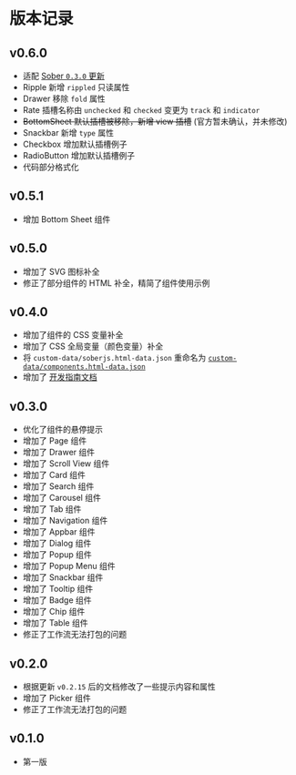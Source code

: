 # 版本记录

## v0.6.0

- 适配 [Sober `0.3.0` 更新](https://soberjs.com/introduction/update-log)
- Ripple 新增 `rippled` 只读属性
- Drawer 移除 `fold` 属性
- Rate 插槽名称由 `unchecked` 和 `checked` 变更为 `track` 和 `indicator`
- ~~BottomSheet 默认插槽被移除，新增 view 插槽~~
  (官方暂未确认，并未修改)
- Snackbar 新增 `type` 属性
- Checkbox 增加默认插槽例子
- RadioButton 增加默认插槽例子
- 代码部分格式化

## v0.5.1

- 增加 Bottom Sheet 组件

## v0.5.0

- 增加了 SVG 图标补全
- 修正了部分组件的 HTML 补全，精简了组件使用示例

## v0.4.0

- 增加了组件的 CSS 变量补全
- 增加了 CSS 全局变量（颜色变量）补全
- 将 `custom-data/soberjs.html-data.json` 重命名为 [`custom-data/components.html-data.json`](https://github.com/lingbopro/soberjs-vscode/blob/master/custom-data/components.html-data.json)
- 增加了 [开发指南文档](https://github.com/lingbopro/soberjs-vscode/blob/master/docs/dev-guide.md)

## v0.3.0

- 优化了组件的悬停提示
- 增加了 Page 组件
- 增加了 Drawer 组件
- 增加了 Scroll View 组件
- 增加了 Card 组件
- 增加了 Search 组件
- 增加了 Carousel 组件
- 增加了 Tab 组件
- 增加了 Navigation 组件
- 增加了 Appbar 组件
- 增加了 Dialog 组件
- 增加了 Popup 组件
- 增加了 Popup Menu 组件
- 增加了 Snackbar 组件
- 增加了 Tooltip 组件
- 增加了 Badge 组件
- 增加了 Chip 组件
- 增加了 Table 组件
- 修正了工作流无法打包的问题

## v0.2.0

- 根据更新 `v0.2.15` 后的文档修改了一些提示内容和属性
- 增加了 Picker 组件
- 修正了工作流无法打包的问题

## v0.1.0

- 第一版
